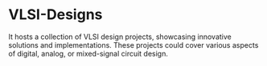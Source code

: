 # VLSI-Designs
 It hosts a collection of VLSI design projects, showcasing innovative solutions and implementations. These projects could cover various aspects of digital, analog, or mixed-signal circuit design.
